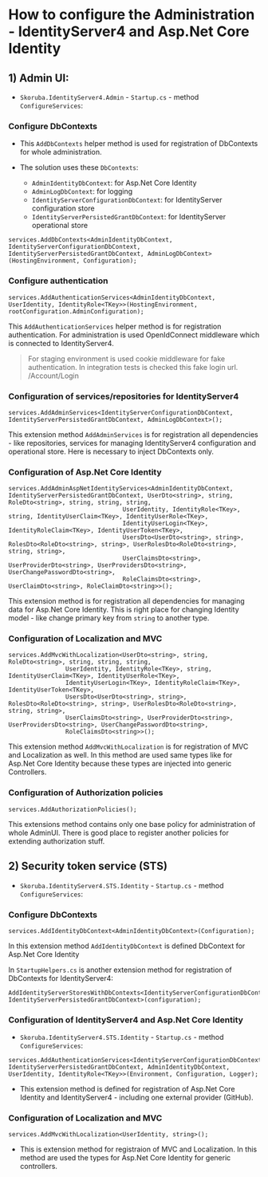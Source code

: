 # How to configure the Administration - IdentityServer4 and Asp.Net Core Identity

## 1) Admin UI:

- `Skoruba.IdentityServer4.Admin` - `Startup.cs` - method `ConfigureServices`:

### Configure DbContexts

- This `AddDbContexts` helper method is used for registration of DbContexts for whole administration.

- The solution uses these `DbContexts`:

  - `AdminIdentityDbContext`: for Asp.Net Core Identity
  - `AdminLogDbContext`: for logging
  - `IdentityServerConfigurationDbContext`: for IdentityServer configuration store
  - `IdentityServerPersistedGrantDbContext`: for IdentityServer operational store

```
services.AddDbContexts<AdminIdentityDbContext, IdentityServerConfigurationDbContext, IdentityServerPersistedGrantDbContext, AdminLogDbContext>(HostingEnvironment, Configuration);

```

### Configure authentication

```
services.AddAuthenticationServices<AdminIdentityDbContext, UserIdentity, IdentityRole<TKey>>(HostingEnvironment, rootConfiguration.AdminConfiguration);
```

This `AddAuthenticationServices` helper method is for registration authentication. For administration is used OpenIdConnect middleware which is connected to IdentityServer4.

> For staging environment is used cookie middleware for fake authentication. In integration tests is checked this fake login url. /Account/Login

### Configuration of services/repositories for IdentityServer4

```
services.AddAdminServices<IdentityServerConfigurationDbContext, IdentityServerPersistedGrantDbContext, AdminLogDbContext>();
```

This extension method `AddAdminServices` is for registration all dependencies - like repositories, services for managing IdentityServer4 configuration and operational store. Here is necessary to inject DbContexts only.

### Configuration of Asp.Net Core Identity

```
services.AddAdminAspNetIdentityServices<AdminIdentityDbContext, IdentityServerPersistedGrantDbContext, UserDto<string>, string, RoleDto<string>, string, string, string,
                                UserIdentity, IdentityRole<TKey>, string, IdentityUserClaim<TKey>, IdentityUserRole<TKey>,
                                IdentityUserLogin<TKey>, IdentityRoleClaim<TKey>, IdentityUserToken<TKey>,
                                UsersDto<UserDto<string>, string>, RolesDto<RoleDto<string>, string>, UserRolesDto<RoleDto<string>, string, string>,
                                UserClaimsDto<string>, UserProviderDto<string>, UserProvidersDto<string>, UserChangePasswordDto<string>,
                                RoleClaimsDto<string>, UserClaimDto<string>, RoleClaimDto<string>>();
```

This extension method is for registration all dependencies for managing data for Asp.Net Core Identity.
This is right place for changing Identity model - like change primary key from `string` to another type.

### Configuration of Localization and MVC

```
services.AddMvcWithLocalization<UserDto<string>, string, RoleDto<string>, string, string, string,
                UserIdentity, IdentityRole<TKey>, string, IdentityUserClaim<TKey>, IdentityUserRole<TKey>,
                IdentityUserLogin<TKey>, IdentityRoleClaim<TKey>, IdentityUserToken<TKey>,
                UsersDto<UserDto<string>, string>, RolesDto<RoleDto<string>, string>, UserRolesDto<RoleDto<string>, string, string>,
                UserClaimsDto<string>, UserProviderDto<string>, UserProvidersDto<string>, UserChangePasswordDto<string>,
                RoleClaimsDto<string>>();
```

This extension method `AddMvcWithLocalization` is for registration of MVC and Localization as well.
In this method are used same types like for Asp.Net Core Identity because these types are injected into generic Controllers.

### Configuration of Authorization policies

```
services.AddAuthorizationPolicies();
```

This extensions method contains only one base policy for administration of whole AdminUI. There is good place to register another policies for extending authorization stuff.

## 2) Security token service (STS)

- `Skoruba.IdentityServer4.STS.Identity` - `Startup.cs` - method `ConfigureServices`:

### Configure DbContexts

```
services.AddIdentityDbContext<AdminIdentityDbContext>(Configuration);
```

In this extension method `AddIdentityDbContext` is defined DbContext for Asp.Net Core Identity

In `StartupHelpers.cs` is another extension method for registration of DbContexts for IdentityServer4:

```
AddIdentityServerStoresWithDbContexts<IdentityServerConfigurationDbContext, IdentityServerPersistedGrantDbContext>(configuration);
```

### Configuration of IdentityServer4 and Asp.Net Core Identity

- `Skoruba.IdentityServer4.STS.Identity` - `Startup.cs` - method `ConfigureServices`:

```
services.AddAuthenticationServices<IdentityServerConfigurationDbContext, IdentityServerPersistedGrantDbContext, AdminIdentityDbContext, UserIdentity, IdentityRole<TKey>>(Environment, Configuration, Logger);
```

- This extension method is defined for registration of Asp.Net Core Identity and IdentityServer4 - including one external provider (GitHub).

### Configuration of Localization and MVC

```
services.AddMvcWithLocalization<UserIdentity, string>();
```

- This is extension method for registraion of MVC and Localization. In this method are used the types for Asp.Net Core Identity for generic controllers.
